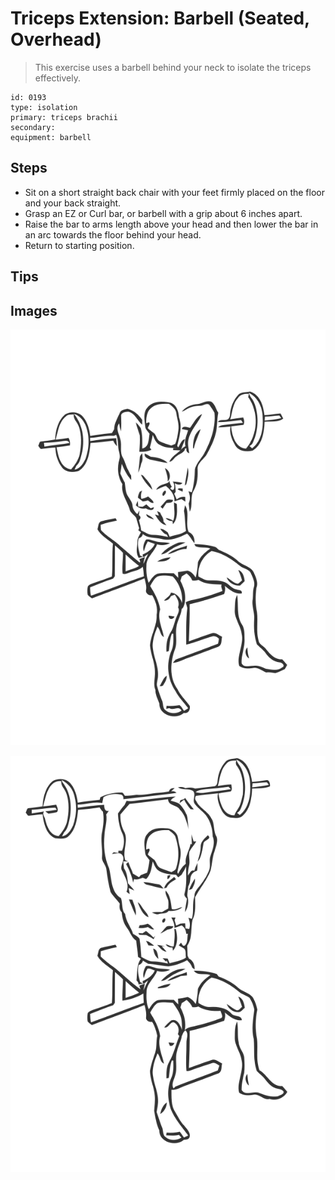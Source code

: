 # Triceps Extension: Barbell (Seated, Overhead)

> This exercise uses a barbell behind your neck to isolate the triceps effectively.

``` 
id: 0193 
type: isolation 
primary: triceps brachii 
secondary:  
equipment: barbell 
``` 


## Steps


 - Sit on a short straight back chair with your feet firmly placed on the floor and your back straight.
 - Grasp an EZ or Curl bar, or barbell with a grip about 6 inches apart.
 - Raise the bar to arms length above your head and then lower the bar in an arc towards the floor behind your head.
 - Return to starting position.

## Tips



## Images

![](./../svg/0193-relaxation.svg "")

![](./../svg/0193-tension.svg "")

